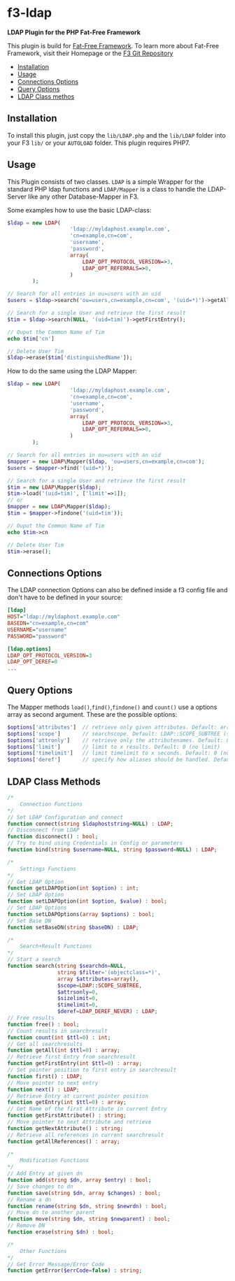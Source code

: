 # f3-ldap
**LDAP Plugin for the PHP Fat-Free Framework**

This plugin is build for [Fat-Free Framework](http://www.fatfreeframework.com/). To learn more about Fat-Free Framework, visit their Homepage or the [F3 Git Repository](http://github.com/bcosca/fatfree)

* [Installation](#installation)
* [Usage](#usage)
* [Connections Options](#connections-options)
* [Query Options](#query-options)
* [LDAP Class methos](#ldap-class-methods)

## Installation

To install this plugin, just copy the `lib/LDAP.php` and the `lib/LDAP` folder into your F3 `lib/` or your `AUTOLOAD` folder. This plugin requires PHP7.

## Usage

This Plugin consists of two classes. `LDAP` is a simple Wrapper for the standard PHP ldap functions and `LDAP/Mapper` is a class to handle the LDAP-Server like any other Database-Mapper in F3. 

Some examples how to use the basic LDAP-class:

```php
$ldap = new LDAP(
                    'ldap://myldaphost.example.com',
                    'cn=example,cn=com',
                    'username',
                    'password',
                    array(
                        LDAP_OPT_PROTOCOL_VERSION=>3,                          
                        LDAP_OPT_REFERRALS=>0,
                    )
        );

// Search for all entries in ou=users with an uid
$users = $ldap->search('ou=users,cn=example,cn=com', '(uid=*)')->getAll();

// Search for a single User and retrieve the first result
$tim = $ldap->search(NULL, '(uid=tim)')->getFirstEntry();

// Ouput the Common Name of Tim
echo $tim['cn']

// Delete User Tim
$ldap->erase($tim['distinguishedName']);
```

How to do the same using the LDAP Mapper:

```php
$ldap = new LDAP(
                    'ldap://myldaphost.example.com',
                    'cn=example,cn=com',
                    'username',
                    'password',
                    array(
                        LDAP_OPT_PROTOCOL_VERSION=>3,                          
                        LDAP_OPT_REFERRALS=>0,
                    )
        );

// Search for all entries in ou=users with an uid
$mapper = new LDAP\Mapper($ldap, 'ou=users,cn=example,cn=com');
$users = $mapper->find('(uid=*)');

// Search for a single User and retrieve the first result
$tim = new LDAP\Mapper($ldap);
$tim->load('(uid=tim)', ['limit'=>1]);
// or
$mapper = new LDAP\Mapper($ldap);
$tim = $mapper->findone('(uid=tim'));

// Ouput the Common Name of Tim
echo $tim->cn

// Delete User Tim
$tim->erase();
```

## Connections Options

The LDAP connection Options can also be defined inside a f3 config file and don't have to be defined in your source:

```ini
[ldap]
HOST="ldap://myldaphost.example.com"
BASEDN="cn=example,cn=com"
USERNAME="username"
PASSWORD="password"

[ldap.options]
LDAP_OPT_PROTOCOL_VERSION=3
LDAP_OPT_DEREF=0
...
```

## Query Options

The Mapper methods `load()`,`find()`,`findone()` and `count()` use a options array as second argument. These are the possible options:

```php
$options['attributes']  // retrieve only given attributes. Default: array() (all attributes)
$options['scope']       // searchscope. Default: LDAP::SCOPE_SUBTREE (subtree search)
$options['attronly']    // retrieve only the attributenames. Default: 0 (disabled)
$options['limit']       // limit to x results. Default: 0 (no limit)
$options['timelimit']   // limit timelimit to x seconds. Default: 0 (no limit)
$options['deref']       // specify how aliases should be handled. Default: LDAP_DEREF_NEVER (no dereferencing)
```

## LDAP Class Methods

```php
/*
    Connection Functions
*/
// Set LDAP Configuration and connect
function connect(string $ldaphoststring=NULL) : LDAP;
// Disconnect from LDAP 
function disconnect() : bool;
// Try to bind using Credentials in Config or parameters
function bind(string $username=NULL, string $password=NULL) : LDAP;

/*
    Settings Functions
*/
// Get LDAP Option
function getLDAPOption(int $option) : int;
// Set LDAP Option
function setLDAPOption(int $option, $value) : bool;
// Set LDAP Options
function setLDAPOptions(array $options) : bool;
// Set Base DN
function setBaseDN(string $baseDN) : LDAP;

/*
    Search+Result Functions
*/
// Start a search
function search(string $searchdn=NULL, 
                string $filter='(objectclass=*)', 
                array $attributes=array(), 
                $scope=LDAP::SCOPE_SUBTREE, 
                $attrsonly=0, 
                $sizelimit=0, 
                $timelimit=0, 
                $deref=LDAP_DEREF_NEVER) : LDAP;
// Free results
function free() : bool;
// Count results in searchresult
function count(int $ttl=0) : int;
// Get all searchresults
function getAll(int $ttl=0) : array;
// Retrieve first Entry from searchresult
function getFirstEntry(int $ttl=0) : array;
// Set pointer position to first entry in searchresult
function first() : LDAP;
// Move pointer to next entry
function next() : LDAP;
// Retrieve Entry at current pointer position
function getEntry(int $ttl=0) : array;
// Get Name of the first Attribute in current Entry
function getFirstAttribute() : string;
// Move pointer to next Attribute and retrieve
function getNextAttribute() : string;
// Retrieve all references in current searchresult
function getAllReferences() : array;

/*
    Modification Functions
*/
// Add Entry at given dn
function add(string $dn, array $entry) : bool;
// Save changes to dn
function save(string $dn, array $changes) : bool;
// Rename a dn 
function rename(string $dn, string $newrdn) : bool;
// Move dn to another parent
function move(string $dn, string $newparent) : bool;
// Remove DN
function erase(string $dn) : bool;

/*
    Other Functions
*/
// Get Error Message/Error Code
function getError($errCode=false) : string;
```
